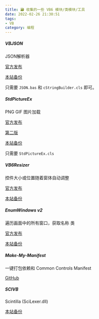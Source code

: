 ```yaml
---
title: 🗃️ 收集的一些 VB6 模块/类模块/工具
date: 2022-02-26 21:30:51
tags:
- VB
category: 编程
---
```


##### VBJSON

JSON解析器

[官方发布](https://www.ediy.co.nz/vbjson-json-parser-library-in-vb6-xidc55680.html)

[本站备份](https://pan.yidaozhan.gq/ali/%E6%9D%82%E4%B8%83%E6%9D%82%E5%85%AB/VB/VBJSON/)

只需要 `JSON.bas` 和 `cStringBuilder.cls` 即可。

##### StdPictureEx

PNG GIF 图片加载

[官方发布](https://www.vbforums.com/showthread.php?808377-vb6-Class-to-make-Image-Controls-Support-PNG-TIF-GIF-Animation)

[第二版](https://www.vbforums.com/showthread.php?860333-vb6-Enhancing-VB-s-StdPicture-Object-to-Support-GDI&p=5272035#post5272035)

[本站备份](https://pan.yidaozhan.gq/ali/%E6%9D%82%E4%B8%83%E6%9D%82%E5%85%AB/VB/stdPicEx.zip)

只需要 `StdPictureEx.cls`

##### VB6Resizer

控件大小或位置随着窗体自动调整

[官方发布](https://gitee.com/milaoshu1020/vb6resizer)

[本站备份](https://pan.yidaozhan.gq/ali/%E6%9D%82%E4%B8%83%E6%9D%82%E5%85%AB/VB/VB6Resizer_2.5_setup.exe)

##### EnumWindows v2

遍历画面中的所有窗口，获取名称 类

[官方发布](https://www.vbforums.com/showthread.php?445492-EnumWindows-Example)

[本站备份](https://pan.yidaozhan.gq/ali/%E6%9D%82%E4%B8%83%E6%9D%82%E5%85%AB/VB/EnumWindows%20v2/)

##### Make-My-Manifest

一键打包依赖和 Common Controls Manifest

[GitHub](https://github.com/froque/Make-My-Manifest)

##### SCIVB

Scintilla (SciLexer.dll)

[本站备份](https://pan.yidaozhan.gq/ali/%E6%9D%82%E4%B8%83%E6%9D%82%E5%85%AB/VB/SCIVB.zip)

